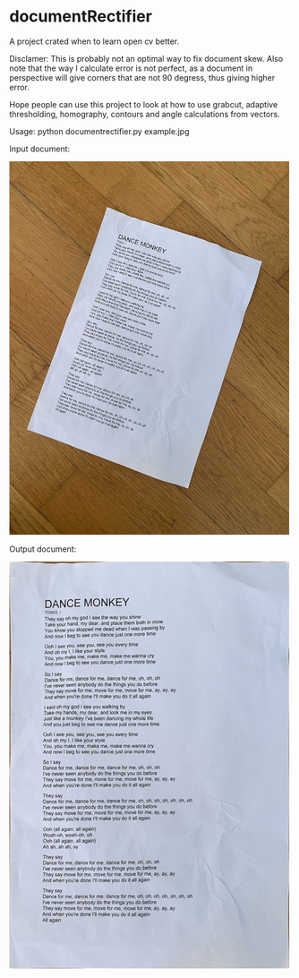 # documentRectifier
A project crated when to learn open cv better.

Disclamer: This is probably not an optimal way to fix document skew.
Also note that the way I calculate error is not perfect, as a document in perspective will give 
corners that are not 90 degress, thus giving higher error.

Hope people can use this project to look at how to use
grabcut, adaptive thresholding, homography, contours and angle calculations from vectors.

Usage: 
python documentrectifier.py example.jpg


Input document:
<div>
<a href="url"><img src="example.jpg" width="500" ></a>
</div>

Output document:
<div>
<a href="url"><img src="rectified_output.png" width="500" ></a>
</div>


